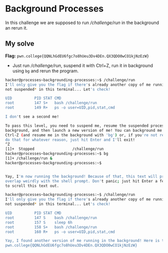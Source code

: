 # Background Processes
In this challenge we are supposed to run */challenge/run* in the background an rerun it.
## My solve
**Flag:** `pwn.college{QQNLhGdEU6fgc7o8hUeu3Dv4DEn.QX3QDO0wCO1kjNzEzW}`

- Just run */challenge/run*, suspend it with Ctrl+Z, run it in background using `bg` and rerun the program.
```bash 
hacker@processes~backgrounding-processes:~$ /challenge/run
I'll only give you the flag if there's already another copy of me running *and 
not suspended* in this terminal... Let's check!

UID          PID STAT CMD
root         147 S+   bash /challenge/run
root         149 R+   ps -o user=UID,pid,stat,cmd

I don't see a second me!

To pass this level, you need to suspend me, resume the suspended process in the 
background, and then launch a new version of me! You can background me with 
Ctrl-Z (and resume me in the background with 'bg') or, if you're not ready to 
do that for whatever reason, just hit Enter and I'll exit!
^Z
[1]+  Stopped                 /challenge/run
hacker@processes~backgrounding-processes:~$ bg
[1]+ /challenge/run &
hacker@processes~backgrounding-processes:~$ 


Yay, I'm now running the background! Because of that, this text will probably 
overlap weirdly with the shell prompt. Don't panic; just hit Enter a few times 
to scroll this text out.

hacker@processes~backgrounding-processes:~$ /challenge/run
I'll only give you the flag if there's already another copy of me running *and 
not suspended* in this terminal... Let's check!

UID          PID STAT CMD
root         147 S    bash /challenge/run
root         157 S    sleep 6h
root         158 S+   bash /challenge/run
root         160 R+   ps -o user=UID,pid,stat,cmd

Yay, I found another version of me running in the background! Here is the flag:
pwn.college{QQNLhGdEU6fgc7o8hUeu3Dv4DEn.QX3QDO0wCO1kjNzEzW}
```
